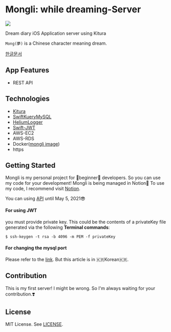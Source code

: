 # Mongli: while dreaming-Server

![](https://user-images.githubusercontent.com/45457678/70604680-66691680-1c3c-11ea-9956-d5d4afc98d18.png)

Dream diary iOS Application server using Kitura

`Mong(夢)` is a Chinese character meaning dream.

[한글문서](https://github.com/DAEUN28/Mongli-Server/blob/master/README-KR.md)



## App Features

- REST API



## Technologies

- [Kitura](https://www.kitura.io)
- [SwiftKueryMySQL](https://github.com/IBM-Swift/SwiftKueryMySQL)
- [HeliumLogger](https://github.com/IBM-Swift/HeliumLogger)
- [Swift-JWT](https://github.com/IBM-Swift/Swift-JWT)
- AWS-EC2
- AWS-RDS
- Docker([mongli image](https://hub.docker.com/repository/docker/daeun28/mongli/general))
- https



## Getting Started

Mongli is my personal project for 🌱beginner🌱 developers.
So you can use my code for your development!
Mongli is being managed in Notion📝
To use my code, I recommend visit [Notion](https://www.notion.so/mongli/Mongli-while-dreaming-73d75833c8b44438911e7e360e5cb8b6).

You can using [API](https://acone1128.gitbook.io/mongli-while-dreaming/) until May 5, 2021😎



#### For using JWT

you must provide private key. This could be the contents of a privateKey file generated via the following **Terminal commands**:

```
$ ssh-keygen -t rsa -b 4096 -m PEM -f privateKey
```



#### For changing the mysql port

Please refer to the [link](https://daeun28.github.io/삽질일기/post13/).
But this article is in 🇰🇷Korean🇰🇷.



## Contribution

This is my first server! I might be wrong. So I'm always waiting for your contribution.❣️ 



## License

MIT License. See [LICENSE](https://github.com/DAEUN28/Mongli-Server/blob/master/LICENSE).
